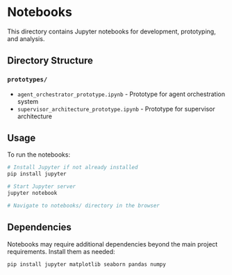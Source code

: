 # Notebooks

This directory contains Jupyter notebooks for development, prototyping, and analysis.

## Directory Structure

### `prototypes/`
- `agent_orchestrator_prototype.ipynb` - Prototype for agent orchestration system
- `supervisor_architecture_prototype.ipynb` - Prototype for supervisor architecture

## Usage

To run the notebooks:

```bash
# Install Jupyter if not already installed
pip install jupyter

# Start Jupyter server
jupyter notebook

# Navigate to notebooks/ directory in the browser
```

## Dependencies

Notebooks may require additional dependencies beyond the main project requirements. Install them as needed:

```bash
pip install jupyter matplotlib seaborn pandas numpy
``` 